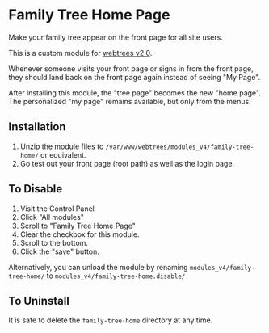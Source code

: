 # Family Tree Home Page
Make your family tree appear on the front page for all site users.

This is a custom module for [webtrees v2.0](https://github.com/fisharebest/webtrees).

Whenever someone visits your front page or signs in from the front page, they should land back on the front page again instead of seeing "My Page".

After installing this module, the "tree page" becomes the new "home page".  The personalized "my page" remains available, but only from the menus.

## Installation
1. Unzip the module files to `/var/www/webtrees/modules_v4/family-tree-home/` or equivalent.
1. Go test out your front page (root path) as well as the login page.

## To Disable
1. Visit the Control Panel
1. Click "All modules"
1. Scroll to "Family Tree Home Page"
1. Clear the checkbox for this module.
1. Scroll to the bottom.
1. Click the "save" button.

Alternatively, you can unload the module by renaming `modules_v4/family-tree-home/` to `modules_v4/family-tree-home.disable/`

## To Uninstall
It is safe to delete the `family-tree-home` directory at any time.